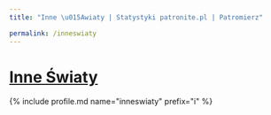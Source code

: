 ```yaml
---
title: "Inne \u015Awiaty | Statystyki patronite.pl | Patromierz"

permalink: /inneswiaty
---
```


# [Inne Światy](https://patronite.pl/inneswiaty)

{% include profile.md name="inneswiaty" prefix="i" %}
